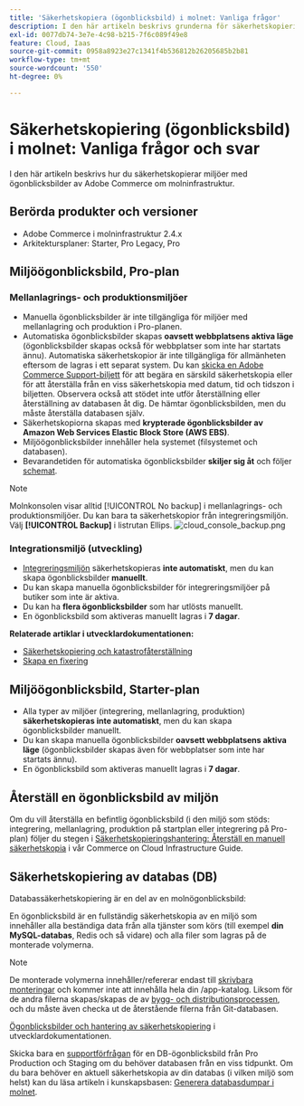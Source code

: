 ```yaml
---
title: 'Säkerhetskopiera (ögonblicksbild) i molnet: Vanliga frågor'
description: I den här artikeln beskrivs grunderna för säkerhetskopiering av miljöer med ögonblicksbilder av Adobe Commerce om molninfrastruktur.
exl-id: 0077db74-3e7e-4c98-b215-7f6c089f49e8
feature: Cloud, Iaas
source-git-commit: 0958a8923e27c1341f4b536812b26205685b2b81
workflow-type: tm+mt
source-wordcount: '550'
ht-degree: 0%

---
```


# Säkerhetskopiering (ögonblicksbild) i molnet: Vanliga frågor och svar

I den här artikeln beskrivs hur du säkerhetskopierar miljöer med ögonblicksbilder av Adobe Commerce om molninfrastruktur.

## Berörda produkter och versioner

* Adobe Commerce i molninfrastruktur 2.4.x
* Arkitektursplaner: Starter, Pro Legacy, Pro

## Miljöögonblicksbild, Pro-plan

### Mellanlagrings- och produktionsmiljöer

* Manuella ögonblicksbilder är inte tillgängliga för miljöer med mellanlagring och produktion i Pro-planen.
* Automatiska ögonblicksbilder skapas **oavsett webbplatsens aktiva läge** (ögonblicksbilder skapas också för webbplatser som inte har startats ännu). Automatiska säkerhetskopior är inte tillgängliga för allmänheten eftersom de lagras i ett separat system. Du kan [skicka en Adobe Commerce Support-biljett](/docs/commerce-knowledge-base/kb/help-center-guide/magento-help-center-user-guide.html#submit-ticket) för att begära en särskild säkerhetskopia eller för att återställa från en viss säkerhetskopia med datum, tid och tidszon i biljetten. Observera också att stödet inte utför återställning eller återställning av databasen åt dig. De hämtar ögonblicksbilden, men du måste återställa databasen själv.
* Säkerhetskopiorna skapas med **krypterade ögonblicksbilder av Amazon Web Services Elastic Block Store (AWS EBS)**.
* Miljöögonblicksbilder innehåller hela systemet (filsystemet och databasen).
* Bevarandetiden för automatiska ögonblicksbilder **skiljer sig åt** och följer [schemat](/docs/commerce-cloud-service/user-guide/architecture/pro-architecture.html?lang=en#backup-and-disaster-recovery).

>[!NOTE]
>Molnkonsolen visar alltid [!UICONTROL No backup] i mellanlagrings- och produktionsmiljöer. Du kan bara ta säkerhetskopior från integreringsmiljön. Välj **[!UICONTROL Backup]** i listrutan Ellips.
>![cloud_console_backup.png](assets/cloud_console_backup.png)





### Integrationsmiljö (utveckling)

* [Integreringsmiljön](/help/announcements/adobe-commerce-announcements/integration-environment-enhancement-request-pro-and-starter.md) säkerhetskopieras **inte automatiskt**, men du kan skapa ögonblicksbilder **manuellt**.
* Du kan skapa manuella ögonblicksbilder för integreringsmiljöer på butiker som inte är aktiva.
* Du kan ha **flera ögonblicksbilder** som har utlösts manuellt.
* En ögonblicksbild som aktiveras manuellt lagras i **7 dagar**.

**Relaterade artiklar i utvecklardokumentationen:**

* [Säkerhetskopiering och katastrofåterställning](/docs/commerce-cloud-service/user-guide/architecture/pro-architecture.html#backup-and-disaster-recovery)
* [Skapa en fixering](/docs/commerce-cloud-service/user-guide/develop/storage/snapshots.html)

## Miljöögonblicksbild, Starter-plan

* Alla typer av miljöer (integrering, mellanlagring, produktion) **säkerhetskopieras inte automatiskt**, men du kan skapa ögonblicksbilder manuellt.
* Du kan skapa manuella ögonblicksbilder **oavsett webbplatsens aktiva läge** (ögonblicksbilder skapas även för webbplatser som inte har startats ännu).
* En ögonblicksbild som aktiveras manuellt lagras i **7 dagar**.

## Återställ en ögonblicksbild av miljön

Om du vill återställa en befintlig ögonblicksbild (i den miljö som stöds: integrering, mellanlagring, produktion på startplan eller integrering på Pro-plan) följer du stegen i [Säkerhetskopieringshantering: Återställ en manuell säkerhetskopia](https://experienceleague.adobe.com/en/docs/commerce-cloud-service/user-guide/develop/storage/snapshots#restore-a-manual-backup) i vår Commerce on Cloud Infrastructure Guide.

## Säkerhetskopiering av databas (DB)

Databassäkerhetskopiering är en del av en molnögonblicksbild:

>>
En ögonblicksbild är en fullständig säkerhetskopia av en miljö som innehåller alla beständiga data från alla tjänster som körs (till exempel **din MySQL-databas**, Redis och så vidare) och alla filer som lagras på de monterade volymerna.

>[!NOTE]
>
>De monterade volymerna innehåller/refererar endast till [skrivbara monteringar](/docs/commerce-cloud-service/user-guide/configure/app/properties/properties.html?lang=en#mounts) och kommer inte att innehålla hela din /app-katalog. Liksom för de andra filerna skapas/skapas de av [bygg- och distributionsprocessen](/docs/commerce-cloud-service/user-guide/architecture/pro-develop-deploy-workflow.html?lang=en#deployment-workflow), och du måste även checka ut de återstående filerna från Git-databasen.

[Ögonblicksbilder och hantering av säkerhetskopiering](/docs/commerce-cloud-service/user-guide/develop/storage/snapshots.html) i utvecklardokumentationen.

Skicka bara en [supportförfrågan](/docs/commerce-knowledge-base/kb/help-center-guide/magento-help-center-user-guide.html?lang=en#submit-ticket) för en DB-ögonblicksbild från Pro Production och Staging om du behöver databasen från en viss tidpunkt. Om du bara behöver en aktuell säkerhetskopia av din databas (i vilken miljö som helst) kan du läsa artikeln i kunskapsbasen: [Generera databasdumpar i molnet](/help/how-to/general/create-database-dump-on-cloud.md).
